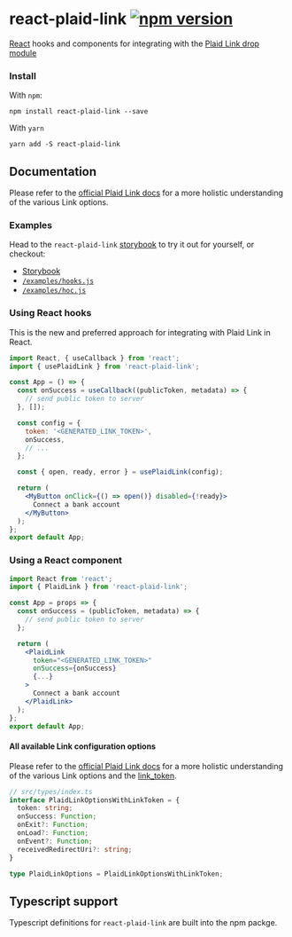 # react-plaid-link [![npm version](https://badge.fury.io/js/react-plaid-link.svg)](http://badge.fury.io/js/react-plaid-link)

[React](https://facebook.github.io/react/) hooks and components for
integrating with the [Plaid Link drop module](https://blog.plaid.com/plaid-link/)

### Install

With `npm`:

```
npm install react-plaid-link --save
```

With `yarn`

```
yarn add -S react-plaid-link
```

## Documentation

Please refer to the [official Plaid Link docs](https://plaid.com/docs/#creating-items-with-plaid-link) for
a more holistic understanding of the various Link options.

### Examples

Head to the `react-plaid-link` [storybook](https://plaid.github.io/react-plaid-link) to try it out for yourself, or
checkout:

- [Storybook](https://plaid.github.io/react-plaid-link)
- [`/examples/hooks.js`](./examples/hooks.js)
- [`/examples/hoc.js`](./examples/hoc.js)

### Using React hooks

This is the new and preferred approach for integrating with Plaid Link in React.

```jsx
import React, { useCallback } from 'react';
import { usePlaidLink } from 'react-plaid-link';

const App = () => {
  const onSuccess = useCallback((publicToken, metadata) => {
    // send public token to server
  }, []);

  const config = {
    token: '<GENERATED_LINK_TOKEN>',
    onSuccess,
    // ...
  };

  const { open, ready, error } = usePlaidLink(config);

  return (
    <MyButton onClick={() => open()} disabled={!ready}>
      Connect a bank account
    </MyButton>
  );
};
export default App;
```

### Using a React component

```jsx
import React from 'react';
import { PlaidLink } from 'react-plaid-link';

const App = props => {
  const onSuccess = (publicToken, metadata) => {
    // send public token to server
  };

  return (
    <PlaidLink
      token="<GENERATED_LINK_TOKEN>"
      onSuccess={onSuccess}
      {...}
    >
      Connect a bank account
    </PlaidLink>
  );
};
export default App;
```

#### All available Link configuration options

Please refer to the [official Plaid Link docs](https://plaid.com/docs/#creating-items-with-plaid-link) for
a more holistic understanding of the various Link options and the [link_token](https://plaid.com/docs/#create-link-token).

```ts
// src/types/index.ts
interface PlaidLinkOptionsWithLinkToken = {
  token: string;
  onSuccess: Function;
  onExit?: Function;
  onLoad?: Function;
  onEvent?: Function;
  receivedRedirectUri?: string;
}

type PlaidLinkOptions = PlaidLinkOptionsWithLinkToken;
```

## Typescript support

Typescript definitions for `react-plaid-link` are built into the npm packge.

